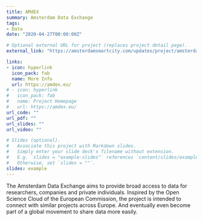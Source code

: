 ```yaml
---
title: AMdEX
summary: Amsterdam Data Exchange
tags:
- Data
date: "2020-04-27T00:00:00Z"

# Optional external URL for project (replaces project detail page).
external_link: "https://amsterdamsmartcity.com/updates/project/amsterdam-data-exchange-amdex"

links:
- icon: hyperlink
  icon_pack: fab
  name: More Info
  url: https://amdex.eu/
# - icon: hyperlink
#   icon_pack: fab
#   name: Project Homepage
#   url: https://amdex.eu/
url_code: ""
url_pdf: ""
url_slides: ""
url_video: ""

# Slides (optional).
#   Associate this project with Markdown slides.
#   Simply enter your slide deck's filename without extension.
#   E.g. `slides = "example-slides"` references `content/slides/example-slides.md`.
#   Otherwise, set `slides = ""`.
slides: example
---
```



The Amsterdam Data Exchange aims to provide broad access to data for researchers, companies and private individuals. Inspired by the Open Science Cloud of the European Commission, the project is intended to connect with similar projects across Europe. And eventually even become part of a global movement to share data more easily.